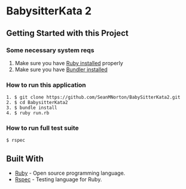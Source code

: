 # BabysitterKata 2

## Getting Started with this Project

### Some necessary system reqs
1. Make sure you have [Ruby installed](https://www.ruby-lang.org/en/documentation/installation/) properly
2. Make sure you have [Bundler installed](http://bundler.io/)


### How to run this application
```
1. $ git clone https://github.com/SeanMNorton/BabySitterKata2.git
2. $ cd BabysitterKata2
3. $ bundle install
4. $ ruby run.rb
```

### How to run full test suite
`$ rspec `


## Built With

* [Ruby](https://www.ruby-lang.org/en/) - Open source programming language.
* [Rspec](http://rspec.info/) - Testing language for Ruby.
